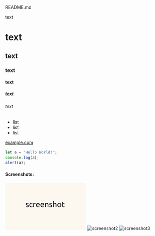 README.md

<!-- comment -->

text 
# text
## text
### text
#### text
##### text
###### text


- list
 - list
  - list


[example.com](http://example.com/)

<!-- code -->
```javascript
let a = "Hello World!";
console.log(a);
alert(a);
```

#### Screenshots:
![screenshot](screenshot.png)
![screenshot2](screenshot2.png)
![screenshot3](screenshot3.png)





